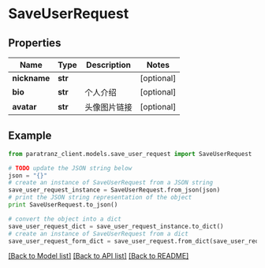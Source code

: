 # SaveUserRequest


## Properties

Name | Type | Description | Notes
------------ | ------------- | ------------- | -------------
**nickname** | **str** |  | [optional] 
**bio** | **str** | 个人介绍 | [optional] 
**avatar** | **str** | 头像图片链接 | [optional] 

## Example

```python
from paratranz_client.models.save_user_request import SaveUserRequest

# TODO update the JSON string below
json = "{}"
# create an instance of SaveUserRequest from a JSON string
save_user_request_instance = SaveUserRequest.from_json(json)
# print the JSON string representation of the object
print SaveUserRequest.to_json()

# convert the object into a dict
save_user_request_dict = save_user_request_instance.to_dict()
# create an instance of SaveUserRequest from a dict
save_user_request_form_dict = save_user_request.from_dict(save_user_request_dict)
```
[[Back to Model list]](../README.md#documentation-for-models) [[Back to API list]](../README.md#documentation-for-api-endpoints) [[Back to README]](../README.md)



